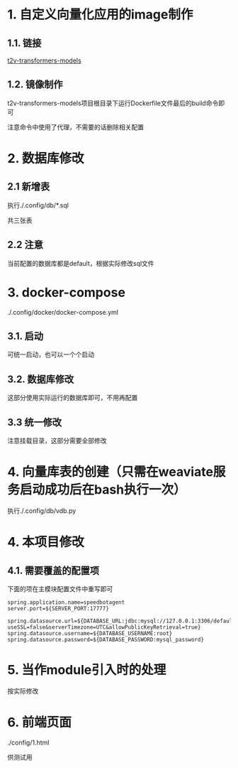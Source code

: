# 1. 自定义向量化应用的image制作

## 1.1. 链接

[t2v-transformers-models](https://github.com/zjt148680/t2v-transformers-models)

## 1.2. 镜像制作

t2v-transformers-models项目根目录下运行Dockerfile文件最后的build命令即可

注意命令中使用了代理，不需要的话删除相关配置

# 2. 数据库修改

## 2.1 新增表

执行./.config/db/*.sql

共三张表

## 2.2 注意

当前配置的数据库都是default，根据实际修改sql文件

# 3. docker-compose

./.config/docker/docker-compose.yml

## 3.1. 启动

可统一启动，也可以一个个启动

## 3.2. 数据库修改

这部分使用实际运行的数据库即可，不用再配置

## 3.3 统一修改

注意挂载目录，这部分需要全部修改

# 4. 向量库表的创建（只需在weaviate服务启动成功后在bash执行一次）

执行./.config/db/vdb.py

# 4. 本项目修改

## 4.1. 需要覆盖的配置项

下面的项在主模块配置文件中重写即可

```
spring.application.name=speedbotagent
server.port=${SERVER_PORT:17777}

spring.datasource.url=${DATABASE_URL:jdbc:mysql://127.0.0.1:3306/default_db?useSSL=false&serverTimezone=UTC&allowPublicKeyRetrieval=true}
spring.datasource.username=${DATABASE_USERNAME:root}
spring.datasource.password=${DATABASE_PASSWORD:mysql_password}
```

# 5. 当作module引入时的处理

按实际修改

# 6. 前端页面

./config/1.html

供测试用